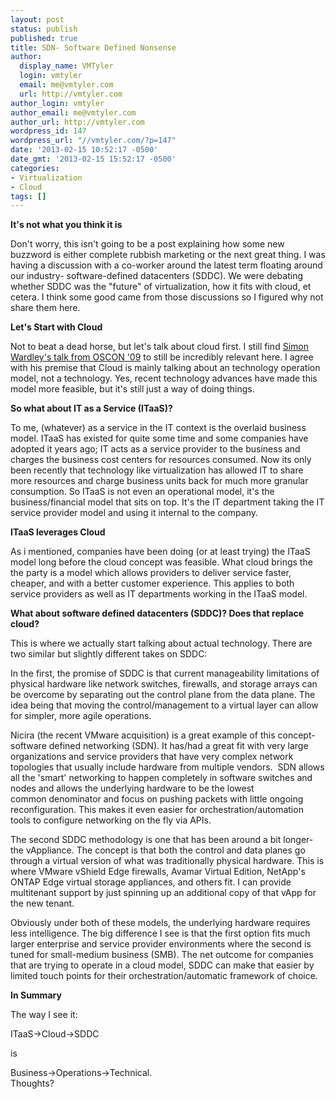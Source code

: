 ```yaml
---
layout: post
status: publish
published: true
title: SDN- Software Defined Nonsense
author:
  display_name: VMTyler
  login: vmtyler
  email: me@vmtyler.com
  url: http://vmtyler.com
author_login: vmtyler
author_email: me@vmtyler.com
author_url: http://vmtyler.com
wordpress_id: 147
wordpress_url: "//vmtyler.com/?p=147"
date: '2013-02-15 10:52:17 -0500'
date_gmt: '2013-02-15 15:52:17 -0500'
categories:
- Virtualization
- Cloud
tags: []
---
```

<p><strong>It's not what you think it is</strong></p>
<p>Don't worry, this isn't going to be a post explaining how some new buzzword is either complete rubbish marketing or the next great thing. I was having a discussion with a co-worker around the latest term floating around our industry- software-defined datacenters (SDDC). We were debating whether SDDC was the "future" of virtualization, how it fits with cloud, et cetera. I think some good came from those discussions so I figured why not share them here.</p>
<p><strong>Let's Start with Cloud</strong></p>
<p>Not to beat a dead horse, but let's talk about cloud first. I still find <a href="http://www.youtube.com/watch?v=okqLxzWS5R4">Simon Wardley's talk from OSCON '09</a> to still be incredibly relevant here. I agree with his premise that Cloud is mainly talking about an technology operation model, not a technology. Yes, recent technology advances have made this model more feasible, but it's still just a way of doing things.</p>
<p><strong>So what about IT as a Service (ITaaS)?</strong></p>
<p>To me, (whatever) as a service in the IT context is the overlaid business model. ITaaS has existed for quite some time and some companies have adopted it years ago; IT acts as a service provider to the business and charges the business cost centers for resources consumed. Now its only been recently that technology like virtualization has allowed IT to share more resources and charge business units back for much more granular consumption. So ITaaS is not even an operational model, it's the business/financial model that sits on top. It's the IT department taking the IT service provider model and using it internal to the company.</p>
<p><strong>ITaaS leverages Cloud</strong></p>
<p>As i mentioned, companies have been doing (or at least trying) the ITaaS model long before the cloud concept was feasible. What cloud brings the the party is a model which allows providers to deliver service faster, cheaper, and with a better customer experience. This applies to both service providers as well as IT departments working in the ITaaS model.</p>
<p><strong>What about software defined datacenters (SDDC)? Does that replace cloud?</strong></p>
<p>This is where we actually start talking about actual technology. There are two similar but slightly different takes on SDDC:</p>
<p>In the first, the promise of SDDC is that current manageability limitations of physical hardware like network switches, firewalls, and storage arrays can be overcome by separating out the control plane from the data plane. The idea being that moving the control/management to a virtual layer can allow for simpler, more agile operations.</p>
<p>Nicira (the recent VMware acquisition) is a great example of this concept- software defined networking (SDN). It has/had a great fit with very large organizations and service providers that have very complex network topologies that usually include hardware from multiple vendors.  SDN allows all the 'smart' networking to happen completely in software switches and nodes and allows the underlying hardware to be the lowest common denominator and focus on pushing packets with little ongoing reconfiguration. This makes it even easier for orchestration/automation tools to configure networking on the fly via APIs.</p>
<p>The second SDDC methodology is one that has been around a bit longer- the vAppliance. The concept is that both the control and data planes go through a virtual version of what was traditionally physical hardware. This is where VMware vShield Edge firewalls, Avamar Virtual Edition, NetApp's ONTAP Edge virtual storage appliances, and others fit. I can provide multitenant support by just spinning up an additional copy of that vApp for the new tenant.</p>
<p>Obviously under both of these models, the underlying hardware requires less intelligence. The big difference I see is that the first option fits much larger enterprise and service provider environments where the second is tuned for small-medium business (SMB). The net outcome for companies that are trying to operate in a cloud model, SDDC can make that easier by limited touch points for their orchestration/automatic framework of choice.</p>
<p><strong>In Summary</strong></p>
<p>The way I see it:</p>
<p>ITaaS-&gt;Cloud-&gt;SDDC</p>
<p>is</p>
<p>Business-&gt;Operations-&gt;Technical.<br />
Thoughts?</p>
